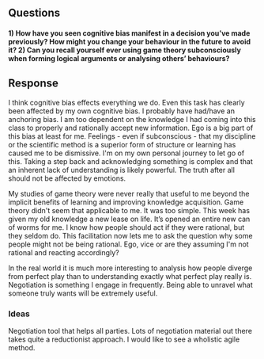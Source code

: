 ## Questions

#### 1) How have you seen cognitive bias manifest in a decision you’ve made previously? How might you change your behaviour in the future to avoid it?  2) Can you recall yourself ever using game theory subconsciously when forming logical arguments or analysing others’ behaviours?


## Response

I think cognitive bias effects everything we do. Even this task has clearly been affected by my own cognitive bias. I probably have had/have an anchoring bias. I am too dependent on the knowledge I had coming into this class to properly and rationally accept new information. Ego is a big part of this bias at least for me. Feelings - even if subconscious - that my discipline or the scientific method is a superior form of structure or learning has caused me to be dismissive. I'm on my own personal journey to let go of this. Taking a step back and acknowledging something is complex and that an inherent lack of understanding is likely powerful. The truth after all should not be affected by emotions.

My studies of game theory were never really that useful to me beyond the implicit benefits of learning and improving knowledge acquisition. Game theory didn't seem that applicable to me. It was too simple. This week has given my old knowledge a new lease on life. It’s opened an entire new can of worms for me. I know how people should act if they were rational, but they seldom do. This facilitation now lets me to ask the question why some people might not be being rational. Ego, vice or are they assuming I'm not rational and reacting accordingly?

In the real world it is much more interesting to analysis how people diverge from perfect play than to understanding exactly what perfect play really is. Negotiation is something I engage in frequently. Being able to unravel what someone truly wants will be extremely useful.

### Ideas
Negotiation tool that helps all parties. Lots of negotiation material out there takes quite a reductionist approach. I would like to see a wholistic agile method.

